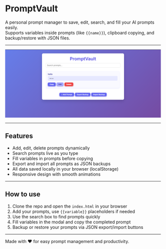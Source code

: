 # PromptVault

A personal prompt manager to save, edit, search, and fill your AI prompts easily.  
Supports variables inside prompts (like `{{name}}`), clipboard copying, and backup/restore with JSON files.

---

![Screenshot](/assets/screenshot.png)

---

## Features

- Add, edit, delete prompts dynamically
- Search prompts live as you type
- Fill variables in prompts before copying
- Export and import all prompts as JSON backups
- All data saved locally in your browser (localStorage)
- Responsive design with smooth animations

---

## How to use

1. Clone the repo and open the `index.html` in your browser
2. Add your prompts, use `{{variable}}` placeholders if needed
3. Use the search box to find prompts quickly
4. Fill variables in the modal and copy the completed prompt
5. Backup or restore your prompts via JSON export/import buttons

---

Made with ❤️ for easy prompt management and productivity.
